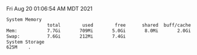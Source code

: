 Fri Aug 20 01:06:54 AM MDT 2021
```bash
System Memory
               total        used        free      shared  buff/cache   available
Mem:           7.7Gi       709Mi       5.0Gi       8.0Mi       2.0Gi       6.6Gi
Swap:          7.6Gi       212Mi       7.4Gi
System Storage
625M	.
```
```bash
